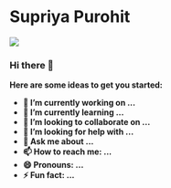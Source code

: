 <h1><b> Supriya Purohit <b></h1>

<a href="https://www.linkedin.com/in/supriyarakeshpurohit/" ><img src="https://www.bing.com/images/search?view=detailV2&ccid=ZUMur2qr&id=B0A570D19B0044504D9044DD742385FA828DC080&thid=OIP.ZUMur2qrBt2AxyAEPSU-1wAAAA&mediaurl=https%3a%2f%2fabovethelaw.com%2fwp-content%2fuploads%2f2016%2f01%2flinkedin-logo-300x300.png&exph=300&expw=300&q=linkedin+logo&simid=607991297025532139&ck=D14DC0171AE5044E142FF6C96F25B6CA&selectedIndex=13&FORM=IRPRST" ></a>
### Hi there 👋



Here are some ideas to get you started:

- 🔭 I’m currently working on ...
- 🌱 I’m currently learning ...
- 👯 I’m looking to collaborate on ...
- 🤔 I’m looking for help with ...
- 💬 Ask me about ...
- 📫 How to reach me: ...
- 😄 Pronouns: ...
- ⚡ Fun fact: ...

